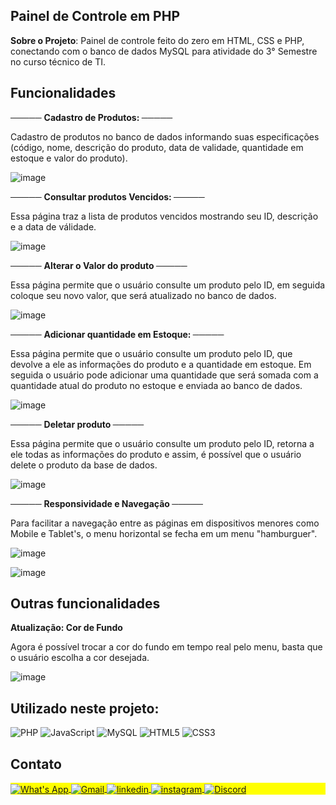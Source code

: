 ## Painel de Controle em PHP
<strong>Sobre o Projeto</strong>: Painel de controle feito do zero em HTML, CSS e PHP, conectando com o banco de dados MySQL para atividade do 3° Semestre no curso técnico de TI.

## Funcionalidades
───── <strong> Cadastro de Produtos: </strong> ─────

<p> Cadastro de produtos no banco de dados informando suas especificações (código, nome, descrição do produto, data de validade, quantidade em estoque e valor do produto). </p>

![image](https://user-images.githubusercontent.com/62979168/184464829-693d55e9-2046-4f24-a1e1-cfbcee030bd7.png)



───── <strong> Consultar produtos Vencidos: </strong> ─────

<p> Essa página traz a lista de produtos vencidos mostrando seu ID, descrição e a data de válidade. </p>

![image](https://user-images.githubusercontent.com/62979168/184464833-ec86d20d-8889-45e0-ab25-c2dd3a51319c.png)



───── <strong> Alterar o Valor do produto </strong> ─────

<p> Essa página permite que o usuário consulte um produto pelo ID, em seguida coloque seu novo valor, que será atualizado no banco de dados. </p>

![image](https://user-images.githubusercontent.com/62979168/184464841-1624e0ae-f17b-4dd4-9cde-4273b3709ca3.png)


───── <strong> Adicionar quantidade em Estoque: </strong> ─────

<p> Essa página permite que o usuário consulte um produto pelo ID, que devolve a ele as informações do produto e a quantidade em estoque. Em seguida o usuário pode adicionar uma quantidade que será somada com a quantidade atual do produto no estoque e enviada ao banco de dados. </p>

![image](https://user-images.githubusercontent.com/62979168/184464846-e2c33346-456d-4ff0-9c9f-c40612de6859.png)


───── <strong> Deletar produto </strong> ─────

<p> Essa página permite que o usuário consulte um produto pelo ID, retorna a ele todas as informações do produto e assim, é possível que o usuário delete o produto da base de dados. </p>



![image](https://user-images.githubusercontent.com/62979168/184464861-72b9caed-4e75-4572-8632-9d221cb7b1b9.png)


───── <strong> Responsividade e Navegação </strong> ─────

<p> Para facilitar a navegação entre as páginas em dispositivos menores como Mobile e Tablet's, o menu horizontal se fecha em um menu "hamburguer". </p>

![image](https://user-images.githubusercontent.com/62979168/184464883-9c47dbc0-8a4b-49af-8308-4ae2279d3979.png)

![image](https://user-images.githubusercontent.com/62979168/184464888-c8751e86-9d0b-4d89-aac8-fbd6bf9f9411.png)

## Outras funcionalidades
<strong>Atualização: Cor de Fundo</strong>
<p> Agora é possível trocar a cor do fundo em tempo real pelo menu, basta que o usuário escolha a cor desejada. </p>

![image](https://user-images.githubusercontent.com/62979168/184465641-ea8b6e6a-93c0-46bf-bee2-386d6e47ae2a.png)



## Utilizado neste projeto:
![PHP](https://img.shields.io/badge/php-%23777BB4.svg?style=for-the-badge&logo=php&logoColor=white)
![JavaScript](https://img.shields.io/badge/javascript-%23323330.svg?style=for-the-badge&logo=javascript&logoColor=%23F7DF1E)
![MySQL](https://img.shields.io/badge/mysql-%2300f.svg?style=for-the-badge&logo=mysql&logoColor=white)
![HTML5](https://img.shields.io/badge/html5-%23E34F26.svg?style=for-the-badge&logo=html5&logoColor=white)
![CSS3](https://img.shields.io/badge/css3-%231572B6.svg?style=for-the-badge&logo=css3&logoColor=white)

## Contato

<p align="left" style="background:yellow">
<a href="https://wa.me/5511951132291" target="_blank">
  <img align="center" src="https://img.shields.io/badge/-WhatsApp-05122A?style=flat&logo=whatsapp" alt="What's App"/>
</a>
<a href="mailto:albertojunior.05@gmail.com" target="_blank">
  <img align="center" src="https://img.shields.io/badge/-Gmail-05122A?style=flat&logo=gmail" alt="Gmail"/>
</a>
<a href="https://www.linkedin.com/in/juniordesouza/" target="_blank">
  <img align="center" src="https://img.shields.io/badge/-Linkedin-05122A?style=flat&logo=linkedin" alt="linkedin"/>
</a>
<a href="https://instagram.com/albertjryu" target="_blank">
 <img align="center" src="https://img.shields.io/badge/-@albertjryu-05122A?style=flat&logo=instagram" alt="instagram"/>
</a>
 <a href="https://discordapp.com/users/401472510022909952" target="_blank">
 <img align="center" src="https://img.shields.io/badge/-Discord-05122A?style=flat&logo=discord" alt="Discord"/>
</a>
</p>
